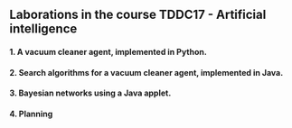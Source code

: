 ## Laborations in the course TDDC17 - Artificial intelligence

#### 1. A vacuum cleaner agent, implemented in Python.

#### 2. Search algorithms for a vacuum cleaner agent, implemented in Java.

#### 3. Bayesian networks using a Java applet.

#### 4. Planning
